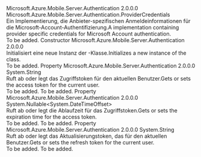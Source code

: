 <Type Name="MicrosoftAccountCredentials" FullName="Microsoft.Azure.Mobile.Server.Authentication.MicrosoftAccountCredentials">
  <TypeSignature Language="C#" Value="public class MicrosoftAccountCredentials : Microsoft.Azure.Mobile.Server.Authentication.ProviderCredentials" />
  <TypeSignature Language="ILAsm" Value=".class public auto ansi beforefieldinit MicrosoftAccountCredentials extends Microsoft.Azure.Mobile.Server.Authentication.ProviderCredentials" />
  <TypeSignature Language="DocId" Value="T:Microsoft.Azure.Mobile.Server.Authentication.MicrosoftAccountCredentials" />
  <TypeSignature Language="VB.NET" Value="Public Class MicrosoftAccountCredentials&#xA;Inherits ProviderCredentials" />
  <TypeSignature Language="F#" Value="type MicrosoftAccountCredentials = class&#xA;    inherit ProviderCredentials" />
  <AssemblyInfo>
    <AssemblyName>Microsoft.Azure.Mobile.Server.Authentication</AssemblyName>
    <AssemblyVersion>2.0.0.0</AssemblyVersion>
  </AssemblyInfo>
  <Base>
    <BaseTypeName>Microsoft.Azure.Mobile.Server.Authentication.ProviderCredentials</BaseTypeName>
  </Base>
  <Interfaces />
  <Docs>
    <summary>
            <span data-ttu-id="8ce80-101">Ein <see cref="T:Microsoft.Azure.Mobile.Server.Authentication.ProviderCredentials" /> Implementierung, die Anbieter-spezifischen Anmeldeinformationen für die Microsoft-Account-Authentifizierung.</span><span class="sxs-lookup"><span data-stu-id="8ce80-101">A <see cref="T:Microsoft.Azure.Mobile.Server.Authentication.ProviderCredentials" /> implementation containing provider specific credentials for Microsoft Account authentication.</span></span>
            </summary>
    <remarks>To be added.</remarks>
  </Docs>
  <Members>
    <Member MemberName=".ctor">
      <MemberSignature Language="C#" Value="public MicrosoftAccountCredentials ();" />
      <MemberSignature Language="ILAsm" Value=".method public hidebysig specialname rtspecialname instance void .ctor() cil managed" />
      <MemberSignature Language="DocId" Value="M:Microsoft.Azure.Mobile.Server.Authentication.MicrosoftAccountCredentials.#ctor" />
      <MemberSignature Language="VB.NET" Value="Public Sub New ()" />
      <MemberType>Constructor</MemberType>
      <AssemblyInfo>
        <AssemblyName>Microsoft.Azure.Mobile.Server.Authentication</AssemblyName>
        <AssemblyVersion>2.0.0.0</AssemblyVersion>
      </AssemblyInfo>
      <Parameters />
      <Docs>
        <summary>
            <span data-ttu-id="8ce80-102">Initialisiert eine neue Instanz der <see cref="T:Microsoft.Azure.Mobile.Server.Authentication.MicrosoftAccountCredentials" />-Klasse.</span><span class="sxs-lookup"><span data-stu-id="8ce80-102">Initializes a new instance of the <see cref="T:Microsoft.Azure.Mobile.Server.Authentication.MicrosoftAccountCredentials" /> class.</span></span>
            </summary>
        <remarks>To be added.</remarks>
      </Docs>
    </Member>
    <Member MemberName="AccessToken">
      <MemberSignature Language="C#" Value="public string AccessToken { get; set; }" />
      <MemberSignature Language="ILAsm" Value=".property instance string AccessToken" />
      <MemberSignature Language="DocId" Value="P:Microsoft.Azure.Mobile.Server.Authentication.MicrosoftAccountCredentials.AccessToken" />
      <MemberSignature Language="VB.NET" Value="Public Property AccessToken As String" />
      <MemberSignature Language="F#" Value="member this.AccessToken : string with get, set" Usage="Microsoft.Azure.Mobile.Server.Authentication.MicrosoftAccountCredentials.AccessToken" />
      <MemberType>Property</MemberType>
      <AssemblyInfo>
        <AssemblyName>Microsoft.Azure.Mobile.Server.Authentication</AssemblyName>
        <AssemblyVersion>2.0.0.0</AssemblyVersion>
      </AssemblyInfo>
      <ReturnValue>
        <ReturnType>System.String</ReturnType>
      </ReturnValue>
      <Docs>
        <summary>
            <span data-ttu-id="8ce80-103">Ruft ab oder legt das Zugriffstoken für den aktuellen Benutzer.</span><span class="sxs-lookup"><span data-stu-id="8ce80-103">Gets or sets the access token for the current user.</span></span>
            </summary>
        <value>To be added.</value>
        <remarks>To be added.</remarks>
      </Docs>
    </Member>
    <Member MemberName="AccessTokenExpiration">
      <MemberSignature Language="C#" Value="public Nullable&lt;DateTimeOffset&gt; AccessTokenExpiration { get; set; }" />
      <MemberSignature Language="ILAsm" Value=".property instance valuetype System.Nullable`1&lt;valuetype System.DateTimeOffset&gt; AccessTokenExpiration" />
      <MemberSignature Language="DocId" Value="P:Microsoft.Azure.Mobile.Server.Authentication.MicrosoftAccountCredentials.AccessTokenExpiration" />
      <MemberSignature Language="VB.NET" Value="Public Property AccessTokenExpiration As Nullable(Of DateTimeOffset)" />
      <MemberSignature Language="F#" Value="member this.AccessTokenExpiration : Nullable&lt;DateTimeOffset&gt; with get, set" Usage="Microsoft.Azure.Mobile.Server.Authentication.MicrosoftAccountCredentials.AccessTokenExpiration" />
      <MemberType>Property</MemberType>
      <AssemblyInfo>
        <AssemblyName>Microsoft.Azure.Mobile.Server.Authentication</AssemblyName>
        <AssemblyVersion>2.0.0.0</AssemblyVersion>
      </AssemblyInfo>
      <ReturnValue>
        <ReturnType>System.Nullable&lt;System.DateTimeOffset&gt;</ReturnType>
      </ReturnValue>
      <Docs>
        <summary>
            <span data-ttu-id="8ce80-104">Ruft ab oder legt die Ablaufzeit für das Zugriffstoken.</span><span class="sxs-lookup"><span data-stu-id="8ce80-104">Gets or sets the expiration time for the access token.</span></span>
            </summary>
        <value>To be added.</value>
        <remarks>To be added.</remarks>
      </Docs>
    </Member>
    <Member MemberName="RefreshToken">
      <MemberSignature Language="C#" Value="public string RefreshToken { get; set; }" />
      <MemberSignature Language="ILAsm" Value=".property instance string RefreshToken" />
      <MemberSignature Language="DocId" Value="P:Microsoft.Azure.Mobile.Server.Authentication.MicrosoftAccountCredentials.RefreshToken" />
      <MemberSignature Language="VB.NET" Value="Public Property RefreshToken As String" />
      <MemberSignature Language="F#" Value="member this.RefreshToken : string with get, set" Usage="Microsoft.Azure.Mobile.Server.Authentication.MicrosoftAccountCredentials.RefreshToken" />
      <MemberType>Property</MemberType>
      <AssemblyInfo>
        <AssemblyName>Microsoft.Azure.Mobile.Server.Authentication</AssemblyName>
        <AssemblyVersion>2.0.0.0</AssemblyVersion>
      </AssemblyInfo>
      <ReturnValue>
        <ReturnType>System.String</ReturnType>
      </ReturnValue>
      <Docs>
        <summary>
            <span data-ttu-id="8ce80-105">Ruft ab oder legt das Aktualisierungstoken, das für den aktuellen Benutzer.</span><span class="sxs-lookup"><span data-stu-id="8ce80-105">Gets or sets the refresh token for the current user.</span></span>
            </summary>
        <value>To be added.</value>
        <remarks>To be added.</remarks>
      </Docs>
    </Member>
  </Members>
</Type>